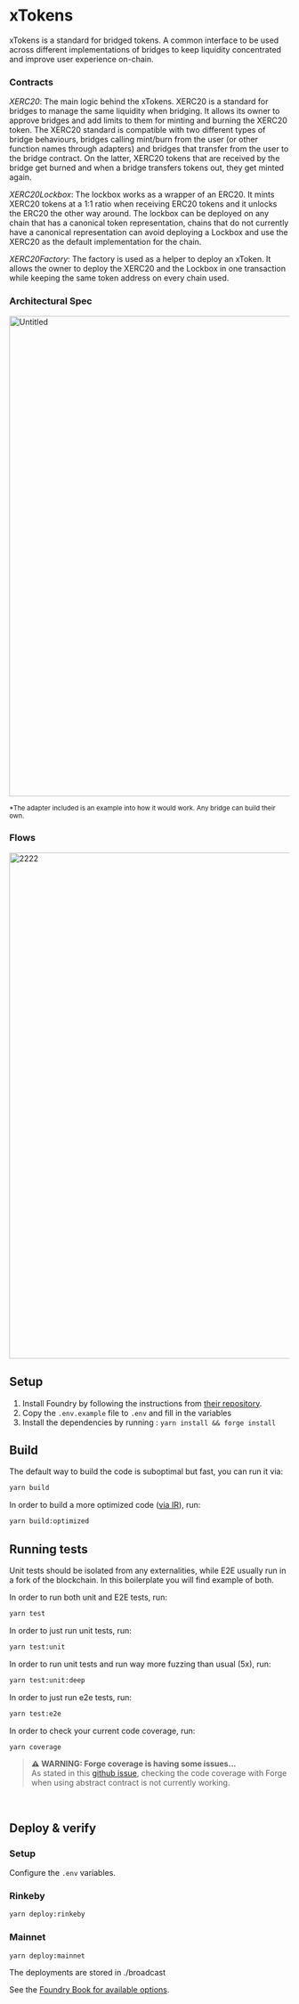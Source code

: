 # xTokens

xTokens is a standard for bridged tokens. A common interface to be used across different implementations of bridges to keep liquidity concentrated and improve user experience on-chain. 

### Contracts

*XERC20*: The main logic behind the xTokens. XERC20 is a standard for bridges to manage the same liquidity when bridging. It allows its owner to approve bridges and add limits to them for minting and burning the XERC20 token. The XERC20 standard is compatible with two different types of bridge behaviours, bridges calling mint/burn from the user (or other function names through adapters) and bridges that transfer from the user to the bridge contract. On the latter, XERC20 tokens that are received by the bridge get burned and when a bridge transfers tokens out, they get minted again.

*XERC20Lockbox*: The lockbox works as a wrapper of an ERC20. It mints XERC20 tokens at a 1:1 ratio when receiving ERC20 tokens and it unlocks the ERC20 the other way around. The lockbox can be deployed on any chain that has a canonical token representation, chains that do not currently have a canonical representation can avoid deploying a Lockbox and use the XERC20 as the default implementation for the chain.

*XERC20Factory*: The factory is used as a helper to deploy an xToken. It allows the owner to deploy the XERC20 and the Lockbox in one transaction while keeping the same token address on every chain used.

### Architectural Spec
<img width="863" alt="Untitled" src="https://github.com/defi-wonderland/xTokens-private/assets/106555513/18428447-eaec-445f-9573-d3711beaedfc">

<sup>*The adapter included is an example into how it would work. Any bridge can build their own.</sup>

### Flows
<img width="909" alt="2222" src="https://github.com/defi-wonderland/xTokens-private/assets/106555513/c5bc6eaa-2ae6-44b4-8591-36e48bde3c8b">


## Setup

1. Install Foundry by following the instructions from [their repository](https://github.com/foundry-rs/foundry#installation).
2. Copy the `.env.example` file to `.env` and fill in the variables
3. Install the dependencies by running : `yarn install && forge install`

## Build

The default way to build the code is suboptimal but fast, you can run it via:

```bash
yarn build
```

In order to build a more optimized code ([via IR](https://docs.soliditylang.org/en/v0.8.15/ir-breaking-changes.html#solidity-ir-based-codegen-changes)), run:

```bash
yarn build:optimized
```

## Running tests

Unit tests should be isolated from any externalities, while E2E usually run in a fork of the blockchain. In this boilerplate you will find example of both.

In order to run both unit and E2E tests, run:

```bash
yarn test
```

In order to just run unit tests, run:

```bash
yarn test:unit
```

In order to run unit tests and run way more fuzzing than usual (5x), run:

```bash
yarn test:unit:deep
```

In order to just run e2e tests, run:

```bash
yarn test:e2e
```

In order to check your current code coverage, run:

```bash
yarn coverage
```

> **⚠ WARNING: Forge coverage is having some issues...**  
> As stated in this [github issue](https://github.com/foundry-rs/foundry/issues/2165), checking the code coverage with Forge when using abstract contract is not currently working.

<br>

## Deploy & verify

### Setup

Configure the `.env` variables.

### Rinkeby

```bash
yarn deploy:rinkeby
```

### Mainnet

```bash
yarn deploy:mainnet
```

The deployments are stored in ./broadcast

See the [Foundry Book for available options](https://book.getfoundry.sh/reference/forge/forge-create.html).
